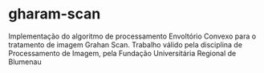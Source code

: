 # gharam-scan
Implementação do algoritmo de processamento Envoltório Convexo para o tratamento de imagem Grahan Scan. Trabalho válido pela disciplina de Processamento de Imagem, pela Fundação Universitária Regional de Blumenau

